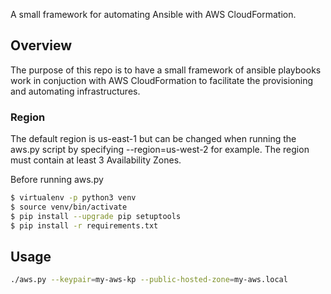 A small framework for automating Ansible with AWS CloudFormation.

## Overview
The purpose of this repo is to have a small framework of ansible playbooks work in conjuction with AWS CloudFormation to facilitate the provisioning and automating infrastructures.

### Region
The default region is us-east-1 but can be changed when running the aws.py script by specifying --region=us-west-2 for example. The region must contain at least 3 Availability Zones.

Before running aws.py
 
```bash
$ virtualenv -p python3 venv
$ source venv/bin/activate
$ pip install --upgrade pip setuptools
$ pip install -r requirements.txt
```

## Usage
```bash
./aws.py --keypair=my-aws-kp --public-hosted-zone=my-aws.local
```